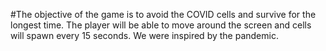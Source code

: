 #The objective of the game is to avoid the COVID cells and survive for the longest time. The player will be able to move around the screen and cells will spawn every 15 seconds. We were inspired by the pandemic.